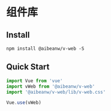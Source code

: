 # 组件库

## Install
```shell
npm install @aibeanw/v-web -S
```

## Quick Start
``` javascript
import Vue from 'vue'
import vWeb from '@aibeanw/v-web'
import '@aibeanw/v-web/lib/v-web.css'

Vue.use(vWeb)